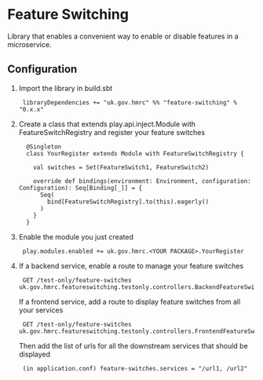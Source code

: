 # Feature Switching

Library that enables a convenient way to enable or disable features in a microservice.

## Configuration

1. Import the library in build.sbt

        libraryDependencies += "uk.gov.hmrc" %% "feature-switching" % "0.x.x"
 
2. Create a class that extends play.api.inject.Module with FeatureSwitchRegistry and register your feature switches

         @Singleton
         class YourRegister extends Module with FeatureSwitchRegistry {
         
           val switches = Set(FeatureSwitch1, FeatureSwitch2)
         
           override def bindings(environment: Environment, configuration: Configuration): Seq[Binding[_]] = {
             Seq(
               bind[FeatureSwitchRegistry].to(this).eagerly()
             )
           }
         }

3. Enable the module you just created

        play.modules.enabled += uk.gov.hmrc.<YOUR PACKAGE>.YourRegister
    
4. If a backend service, enable a route to manage your feature switches
    
        GET /test-only/feature-switches  uk.gov.hmrc.featureswitching.testonly.controllers.BackendFeatureSwitchController.getFeatureSwitches
        
    If a frontend service, add a route to display feature switches from all your services
   
        GET /test-only/feature-switches  uk.gov.hmrc.featureswitching.testonly.controllers.FrontendFeatureSwitchController.show
        
    Then add the list of urls for all the downstream services that should be displayed
    
        (in application.conf) feature-switches.services = "/url1, /url2"
